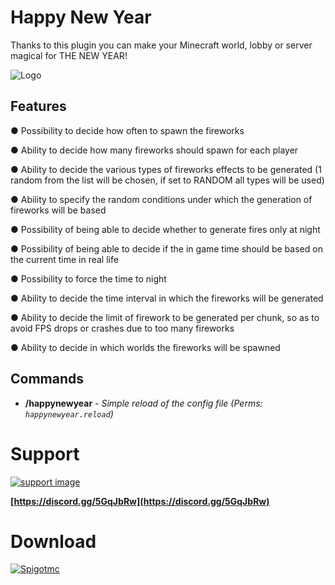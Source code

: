 # Happy New Year

Thanks to this plugin you can make your Minecraft world, lobby or server magical for THE NEW YEAR!

![Logo](https://www.spigotmc.org/data/resource_icons/87/87326.jpg?1609488755)


## Features

● Possibility to decide how often to spawn the fireworks

● Ability to decide how many fireworks should spawn for each player

● Ability to decide the various types of fireworks effects to be generated (1 random from the list will be chosen, if set to RANDOM all types will be used)

● Ability to specify the random conditions under which the generation of fireworks will be based

● Possibility of being able to decide whether to generate fires only at night

● Possibility of being able to decide if the in game time should be based on the current time in real life

● Possibility to force the time to night

● Ability to decide the time interval in which the fireworks will be generated

● Ability to decide the limit of firework to be generated per chunk, so as to avoid FPS drops or crashes due to too many fireworks

● Ability to decide in which worlds the fireworks will be spawned


## Commands
* **/happynewyear** - *Simple reload of the config file (Perms: `happynewyear.reload`)*


# Support

[![support image](https://www.spigotmc.org/attachments/df49f8622d8e980cdb32f660948c1a13f2c45a5d-png.581579/)](https://discord.gg/5GqJbRw)

**[https://discord.gg/5GqJbRw](https://discord.gg/5GqJbRw)**


# Download
[![Spigotmc](https://static.spigotmc.org/img/spigot.png)](https://www.spigotmc.org/resources/happy-new-year-%E2%9C%A8-custom-firework-%E2%9C%A8-ingame-real-time-%E2%9C%A8-optimizations-and-more.87326/)
